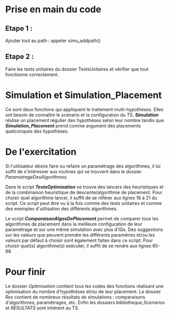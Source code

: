 # Prise en main du code

## Etape 1 :
Ajouter tout au path : appeler simu_addpath()

## Etape 2 : 
Faire les tests unitaires du dossier TestsUnitaires et vérifier que tout fonctionne correctement.

# Simulation et Simulation_Placement 
Ce sont deux fonctions qui appliquent le traitement multi-hypothèses. Elles ont besoin de connaître le scénario et la configuration du TS.
***Simulation*** réalise un placement régulier des hypothèses selon leur nombre tandis que ***Simulation_Placement*** prend comme argument des placements quelconques des hypothèses.


# De l'exercitation 

Si l'utilisateur désire faire ou refaire un paramétrage des algorithmes,  il lui suffit de s'intéresser aux routines qui se trouvent dans le dossier *ParametrageDesAlgorithmes*.

Dans le script ***TestsOptimisation*** se trouve des lancers des heuristiques et de la combinaison heuristique de descente/algorithme de placement. Pour choisir quel algorithme lancer, il suffit de se référer aux lignes 16 à 21 du script. Ce script peut être vu à la fois comme des tests unitaires et comme des exemples d'utilisation des différents algorithmes. 

Le script ***ComparaisonAlgosDePlacement*** permet de comparer tous les algorithmes de placement dans la meilleure configuration de leur paramétrage et sur une même simulation 
avec plus d'IQs. Des suggestions sur les valeurs que peuvent prendre les différents paramètres et/ou les valeurs par défaut à choisir sont également faites dans ce script.
Pour choisir quel(s) algorithme(s) exécuter, il suffit de se rendre aux lignes 85-88.  






# Pour finir


Le dossier *Optimisation* contient tous les codes des fonctions réalisant une optimisation du nombre d'hypothèses et/ou de leur placement. 
Le dossier *Res* contient de nombreux résultats de simulations : comparaisons d'algorithmes, paramétrages, etc.
Enfin les dossiers *bibliotheque*,*Scenarios* et *RESULTATS* sont inhérent au TS. 

